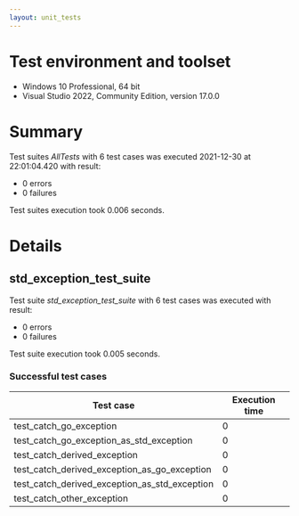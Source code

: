 ```yaml
---
layout: unit_tests
---
```


# Test environment and toolset 

* Windows 10 Professional, 64 bit
* Visual Studio 2022, Community Edition, version 17.0.0

# Summary

Test suites *AllTests* with 6 test cases was executed 2021-12-30 at 22:01:04.420 with result:

* 0 errors
* 0 failures

Test suites execution took 0.006 seconds.

# Details

## std_exception_test_suite

Test suite *std_exception_test_suite* with 6 test cases was executed with result:

* 0 errors
* 0 failures

Test suite execution took 0.005 seconds.

### Successful test cases

Test case|Execution time
-|-
test_catch_go_exception | 0
test_catch_go_exception_as_std_exception | 0
test_catch_derived_exception | 0
test_catch_derived_exception_as_go_exception | 0
test_catch_derived_exception_as_std_exception | 0
test_catch_other_exception | 0
